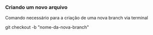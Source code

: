 ### Criando um novo arquivo

Comando necessário para a criação de uma nova branch via terminal

git checkout -b "nome-da-nova-branch"